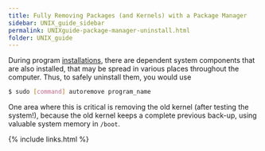 ```yaml
---
title: Fully Removing Packages (and Kernels) with a Package Manager
sidebar: UNIX_guide_sidebar
permalink: UNIXguide-package-manager-uninstall.html
folder: UNIX_guide
---
```


<link rel="stylesheet" href="css/theme-blue.css">

During program [installations](UNIXguide-package-manager-install.html),
there are dependent system components that are also installed, that may be
spread in various places throughout the computer.
Thus, to safely uninstall them, you would use
```bash
$ sudo [command] autoremove program_name
```
One area where this is critical is removing the old kernel (after testing the
    system!), because the old kernel keeps a complete previous back-up, using
    valuable system memory in `/boot`.

{% include links.html %}
